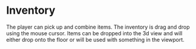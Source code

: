 # Inventory

The player can pick up and combine items. The inventory is drag and drop using the mouse cursor.
Items can be dropped into the 3d view and will either drop onto the floor or will be used with something in the viewport.
